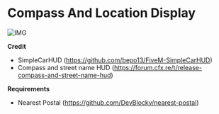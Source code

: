 # Compass And Location Display

![IMG](https://i.imgur.com/KcOcx0j.png "IMG")

**Credit**
* SimpleCarHUD (https://github.com/bepo13/FiveM-SimpleCarHUD)
* Compass and street name HUD (https://forum.cfx.re/t/release-compass-and-street-name-hud)

**Requirements**
* Nearest Postal (https://github.com/DevBlocky/nearest-postal)
